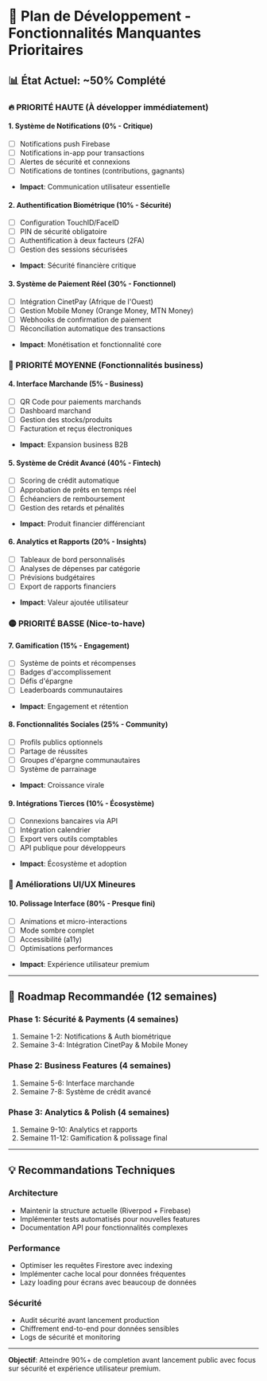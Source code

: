 # 🚀 Plan de Développement - Fonctionnalités Manquantes Prioritaires

## 📊 État Actuel: ~50% Complété

### 🔥 PRIORITÉ HAUTE (À développer immédiatement)

#### 1. **Système de Notifications** (0% - Critique)
- [ ] Notifications push Firebase
- [ ] Notifications in-app pour transactions
- [ ] Alertes de sécurité et connexions
- [ ] Notifications de tontines (contributions, gagnants)
- **Impact**: Communication utilisateur essentielle

#### 2. **Authentification Biométrique** (10% - Sécurité)
- [ ] Configuration TouchID/FaceID
- [ ] PIN de sécurité obligatoire
- [ ] Authentification à deux facteurs (2FA)
- [ ] Gestion des sessions sécurisées
- **Impact**: Sécurité financière critique

#### 3. **Système de Paiement Réel** (30% - Fonctionnel)
- [ ] Intégration CinetPay (Afrique de l'Ouest)
- [ ] Gestion Mobile Money (Orange Money, MTN Money)
- [ ] Webhooks de confirmation de paiement
- [ ] Réconciliation automatique des transactions
- **Impact**: Monétisation et fonctionnalité core

### 🔴 PRIORITÉ MOYENNE (Fonctionnalités business)

#### 4. **Interface Marchande** (5% - Business)
- [ ] QR Code pour paiements marchands
- [ ] Dashboard marchand
- [ ] Gestion des stocks/produits
- [ ] Facturation et reçus électroniques
- **Impact**: Expansion business B2B

#### 5. **Système de Crédit Avancé** (40% - Fintech)
- [ ] Scoring de crédit automatique
- [ ] Approbation de prêts en temps réel
- [ ] Échéanciers de remboursement
- [ ] Gestion des retards et pénalités
- **Impact**: Produit financier différenciant

#### 6. **Analytics et Rapports** (20% - Insights)
- [ ] Tableaux de bord personnalisés
- [ ] Analyses de dépenses par catégorie
- [ ] Prévisions budgétaires
- [ ] Export de rapports financiers
- **Impact**: Valeur ajoutée utilisateur

### 🟡 PRIORITÉ BASSE (Nice-to-have)

#### 7. **Gamification** (15% - Engagement)
- [ ] Système de points et récompenses
- [ ] Badges d'accomplissement
- [ ] Défis d'épargne
- [ ] Leaderboards communautaires
- **Impact**: Engagement et rétention

#### 8. **Fonctionnalités Sociales** (25% - Community)
- [ ] Profils publics optionnels
- [ ] Partage de réussites
- [ ] Groupes d'épargne communautaires
- [ ] Système de parrainage
- **Impact**: Croissance virale

#### 9. **Intégrations Tierces** (10% - Écosystème)
- [ ] Connexions bancaires via API
- [ ] Intégration calendrier
- [ ] Export vers outils comptables
- [ ] API publique pour développeurs
- **Impact**: Écosystème et adoption

### 📱 Améliorations UI/UX Mineures

#### 10. **Polissage Interface** (80% - Presque fini)
- [ ] Animations et micro-interactions
- [ ] Mode sombre complet
- [ ] Accessibilité (a11y)
- [ ] Optimisations performances
- **Impact**: Expérience utilisateur premium

---

## 🎯 Roadmap Recommandée (12 semaines)

### **Phase 1: Sécurité & Payments (4 semaines)**
1. Semaine 1-2: Notifications & Auth biométrique
2. Semaine 3-4: Intégration CinetPay & Mobile Money

### **Phase 2: Business Features (4 semaines)**
1. Semaine 5-6: Interface marchande
2. Semaine 7-8: Système de crédit avancé

### **Phase 3: Analytics & Polish (4 semaines)**
1. Semaine 9-10: Analytics et rapports
2. Semaine 11-12: Gamification & polissage final

---

## 💡 Recommandations Techniques

### **Architecture**
- Maintenir la structure actuelle (Riverpod + Firebase)
- Implémenter tests automatisés pour nouvelles features
- Documentation API pour fonctionnalités complexes

### **Performance**
- Optimiser les requêtes Firestore avec indexing
- Implémenter cache local pour données fréquentes
- Lazy loading pour écrans avec beaucoup de données

### **Sécurité**
- Audit sécurité avant lancement production
- Chiffrement end-to-end pour données sensibles
- Logs de sécurité et monitoring

---

**Objectif**: Atteindre 90%+ de completion avant lancement public avec focus sur sécurité et expérience utilisateur premium.
